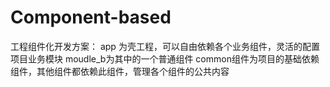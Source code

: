 # Component-based
工程组件化开发方案：
app 为壳工程，可以自由依赖各个业务组件，灵活的配置项目业务模块
moudle_b为其中的一个普通组件
common组件为项目的基础依赖组件，其他组件都依赖此组件，管理各个组件的公共内容

